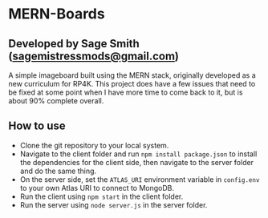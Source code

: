 # MERN-Boards
## Developed by Sage Smith (sagemistressmods@gmail.com)

A simple imageboard built using the MERN stack, originally developed as a new curriculum for RP4K. This project does have a few issues that need to be fixed at some point when I have more time to come back to it, but is about 90% complete overall.

## How to use

- Clone the git repository to your local system. 
- Navigate to the client folder and run `npm install package.json` to install the dependencies for the client side, then navigate to the server folder and do the same thing. 
- On the server side, set the `ATLAS_URI` environment variable in `config.env` to your own Atlas URI to connect to MongoDB.
- Run the client using `npm start` in the client folder.
- Run the server using `node server.js` in the server folder.
